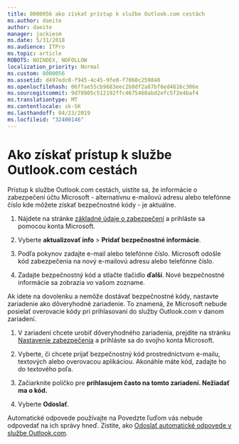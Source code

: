 ```yaml
---
title: 8000056 ako získať prístup k službe Outlook.com cestách
ms.author: daeite
author: daeite
manager: jackiesm
ms.date: 5/31/2018
ms.audience: ITPro
ms.topic: article
ROBOTS: NOINDEX, NOFOLLOW
localization_priority: Normal
ms.custom: 8000056
ms.assetid: d497edc0-f945-4c45-9fe0-f7060c259848
ms.openlocfilehash: 06ffae55cb9683eec2b0df2a87bf6ed4616c306e
ms.sourcegitcommit: 9d78905c512192ffc4675468abd2efc5f2e4baf4
ms.translationtype: MT
ms.contentlocale: sk-SK
ms.lasthandoff: 04/23/2019
ms.locfileid: "32400146"
---
```

# <a name="how-to-access-outlookcom-while-traveling"></a>Ako získať prístup k službe Outlook.com cestách

Prístup k službe Outlook.com cestách, uistite sa, že informácie o zabezpečení účtu Microsoft - alternatívnu e-mailovú adresu alebo telefónne číslo kde môžete získať bezpečnostné kódy - je aktuálne.
  
1. Nájdete na stránke [základné údaje o zabezpečení](https://go.microsoft.com/fwlink/p/?linkid=842325) a prihláste sa pomocou konta Microsoft. 
    
2. Vyberte **aktualizovať info** \> **Pridať bezpečnostné informácie**. 
    
3. Podľa pokynov zadajte e-mail alebo telefónne číslo. Microsoft odošle kód zabezpečenia na nový e-mailovú adresu alebo telefónne číslo.
    
4. Zadajte bezpečnostný kód a stlačte tlačidlo **ďalší**. Nové bezpečnostné informácie sa zobrazia vo vašom zozname. 
    
Ak idete na dovolenku a nemôže dostávať bezpečnostné kódy, nastavte zariadenie ako dôveryhodné zariadenie. To znamená, že Microsoft nebude posielať overovacie kódy pri prihlasovaní do služby Outlook.com v danom zariadení.
  
1. V zariadení chcete urobiť dôveryhodného zariadenia, prejdite na stránku [Nastavenie zabezpečenia](https://go.microsoft.com/fwlink/p/?linkid=2002000&amp;clcid=0x409) a prihláste sa do svojho konta Microsoft. 
    
2. Vyberte, či chcete prijať bezpečnostný kód prostredníctvom e-mailu, textových alebo overovacou aplikáciou. Akonáhle máte kód, zadajte ho do textového poľa.
    
3. Začiarknite políčko pre **prihlasujem často na tomto zariadení. Nežiadať ma o kód.**
    
4. Vyberte **Odoslať**. 
    
Automatické odpovede používajte na Povedzte ľuďom vás nebude odpovedať na ich správy hneď. Zistite, ako [Odoslať automatické odpovede v službe Outlook.com](https://go.microsoft.com/fwlink/p/?linkid=2002100&amp;clcid=0x409).
  

